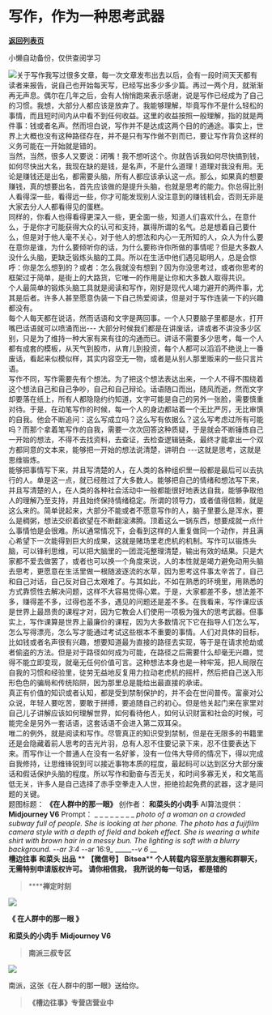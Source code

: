 # 写作，作为一种思考武器

[**返回列表页**](/gzh/槽边往事)

小懒自动备份，仅供查阅学习

![](https://mmbiz.qpic.cn/mmbiz_jpg/Ia6gU9JNtkrf9EZDw9F8PhCYJMmu9Y3ks7Vicywep43leF2mn1T2JVSFuILdE2PRPm92pb00hia6qDh0O6lo0Czw/640?wx_fmt=jpeg&from;=appmsg)关于写作我写过很多文章，每一次文章发布出去以后，会有一段时间天天都有读者来报告，说自己也开始每天写，已经写出多少多少篇。再过一两个月，就渐渐再无声息。偶尔在几年之后，会有人悄悄跑来表示感谢，说是写作已经成为了自己的习惯。我想，大部分人都应该是放弃了。我能够理解，毕竟写作不是什么轻松的事情，而且短时间内从中看不到任何收益。这里的收益按照一般理解，指的就是两件事：钱或者名声。然而坦白说，写作并不是达成这两个目的的通途。事实上，世界上大概也没有这种路径存在，并不是只有写作做不到而已，要让写作背负这样的义务可能在一开始就是错的。  
当然，当然，很多人又要说：闭嘴！我不想听这个。你就告诉我如何尽快搞到钱，如何尽快出大名，我现在缺的是钱，是名声，不是什么道理！道理对我没有用。无论是赚钱还是出名，都需要头脑，所有人都应该承认这一点。那么，如果真的想要赚钱，真的想要出名，首先应该做的是提升头脑，也就是思考的能力。你总得比别人看得深一些，看得远一些，你才可能发现别人没注意到的赚钱机会，否则无非是大家去分人人都看得见的蛋糕。  
同样的，你看人也得看得更深入一些，更全面一些，知道人们喜欢什么，在意什么，于是你才可能获得大众的认可和支持，赢得所谓的名气。总是想着自己要什么，但是对于他人毫不关心，对于他人的想法和内心一无所知的人，众人为什么要在意你是谁，为什么要倾听你的话，为什么要称许你所做的事情呢？但是大多数人没什么头脑，更缺乏锻炼头脑的工具。所以在生活中他们遇见聪明人，总是会惊呼：你是怎么想到的？或者：怎么我就没有想到？因为你没思考过，或者你思考的框架过于简单，是街上的大路货，它唯一的作用是让你和大多数人取得共识。  
个人最简单的锻炼头脑工具就是阅读和写作，刚好是现代人竭力避开的两件事，尤其是后者。许多人甚至愿意伪装一下自己热爱阅读，但是对于写作连装一下的兴趣都没有。  
每个人每天都在说话，然而话语和文字是两回事。一个人只要脑子里都是水，打开嘴巴话语就可以喷涌而出---
大部分时候我们都是在讲废话，讲或者不讲没多少区别，只是为了维持一种大家有来有往的沟通而已。讲话不需要多少思考，每一个人都有成套的模板，从天气到股市，从育儿到投资，每个人都可以滔滔不绝说上一番废话，看起来似模似样，其实内容空无一物，或者是从别人那里贩来的一些只言片语。  
写作不同，写作需要先有个想法。为了把这个想法表达出来，一个人不得不围绕着这个想法自己和自己争吵，自己和自己辩论。话语随口而出，随风而逝，然而文字却要落在纸上，所有人都隐隐约约知道，文字可能是自己的另外一张脸，需要慎重对待。于是，在动笔写作的时候，每一个人的身边都站着一个无比严厉，无比审慎的自我。他会不断追问：这么写成立吗？这么写有依据么？这么写考虑过所有可能吗？而那个拿着笔写作的自我，需要一次次回答这种质疑，于是就会不断锤炼自己一开始的想法，不得不去找资料，去查证，去检查逻辑链条，最终才能拿出一个双方都同意的文本来，能够把一开始的想法说清楚，讲明白
---这就是思考，这就是思维锻炼。  
能够把事情写下来，并且写清楚的人，在人类的各种组织里一般都是最后可以去执行的人。单是这一点，就已经胜过了大多数人。能够把自己的情绪和想法写下来，并且写清楚的人，在人类的各种社会活动中一般都能很好地表达自我，能够争取他人的理解乃至支持，并且始终保持情绪稳定。所谓的领导力，或者值得信赖，就是这么来的。简单说起来，大部分不能或者不愿意写作的人，脑子里要么是浑水，要么是稠粥，想法交织着欲望在不断翻滚沸腾。顶着这么一锅东西，想要成就一点什么事情怕是会很难。所以通常情况下，会看到这样的人重复做同一个动作，并且满心希望下一次能得到巨大的成果，这就是赌场里老虎机的机制。写作可以锻炼头脑，可以锋利思维，可以把大脑里的一团混沌整理清楚，输出有效的结果。只是大家都不爱去做罢了，或者也可以换一个角度来说，人的本性就是竭力避免动用头脑去思考，更愿意在生活里做一根随波逐流的水草，因为思考这件事太辛苦了，自己和自己对话，自己反对自己太艰难了。与其如此，不如在熟悉的环境里，用熟悉的方式靠惯性去解决问题，这样不大容易觉得心累。于是，大家都差不多，想法差不多，赚得差不多，过得也差不多，遇见的问题还是差不多。在我看来，写作课应该是世界上最昂贵的课程才对，因为它教会人们使用一项极为强大的思考武器。但事实上，写作课算是世界上最廉价的课程，因为大多数情况下它在指导人们怎么写，怎么写得漂亮，怎么写才能通过考试这些根本不重要的事情。人们对具体的目标，比如钱或者名声很有兴趣，想要知道最为直接的路径去实现，等于是在请求抢劫或者偷盗的方法。但是对于路径如何成为可能，在路径之后需要什么却毫无兴趣，觉得不能立即变现，就毫无任何价值可言。这种想法本身也是一种牢笼，把人局限在自我的习惯和经验里，徒劳无益地反复用力拉动老虎机的摇杆，然后把自己送入形形色色的骗局和传统陷阱，因为那里总是能给出最直接的承诺。  
真正有价值的知识或者认知，都是受到禁制保护的，并不会在世间普传。富豪对公众说，年轻人要吃苦，要敢于拼搏，要追随自己的初心。但是他关起门来在家里对自己儿子讲解应该如何理解世界，如何看待他人，如何认识财富和社会的时候，可能完全是另外一套话语，这套话语不会进入第二双耳朵。  
唯二的例外，就是阅读和写作。尽管真正的知识受到禁制，但是在无限多的书籍里还是会隐藏着前人思考的吉光片羽，总有人忍不住要记录下来，忍不住要表达下来。而写作让一个普通人在没有一名好爹，没有一位伟大导师的情况下，得以完成自我修持，让思维锋锐到可以接近事物本质的程度，最起码可以达到区分大部分废话和假话保护头脑的程度。所以写作和勤奋与否无关，和时间多寡无关，和文笔高低无关，许多人是自己选择了赤手空拳走入人世，拒绝捡起免费的武器，这才是问题的关键。  
题图标题： **《在人群中的那一眼》** 创作者： **和菜头的小肉手** AI算法提供： **Midjourney V6** Prompt： _ _ _
_ _ _ _ _ _photo of a woman on a crowded subway full of people. She is looking
at her phone. The photo has a fujifilm camera style with a depth of field and
bokeh effect. She is wearing a white shirt with brown hair in a messy bun. The
lighting is soft with a blurry background. --ar 3:4_ \--ar 16:9_ _____-_-v 6_
__  
 **槽边往事** **和菜头 出品** ** **【微信号】** **Bitsea**** **个人转载内容至朋友圈和群聊天，无需特别申请版权许可。**
**请你相信我，** **我所说的每一句话，** **都是错的**

>  ******禅定时刻**

![](https://mmbiz.qpic.cn/mmbiz_jpg/Ia6gU9JNtkrf9EZDw9F8PhCYJMmu9Y3k065wvic0weNIia483YFbOibm7rjV5oVM84Ma9n5tfhCibQHiatPGBbTT7Sw/640?wx_fmt=jpeg&from;=appmsg)

 **《 **在人群中的那一眼** 》**

 **和菜头的小肉手** **Midjourney V6**

>  **南派三叔专区**

![](https://mmbiz.qpic.cn/mmbiz_jpg/Ia6gU9JNtkrf9EZDw9F8PhCYJMmu9Y3knWDyRFZo6vEqcJMYnvztRQvlqr12CCWkBowWibzt8QB96gicNANlOP9w/640?wx_fmt=jpeg&from;=appmsg)

南派，这张《在人群中的那一眼》送给你。

>  **《槽边往事》专营店营业中**

  

  

